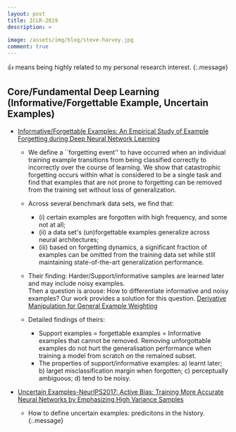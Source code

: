 ```yaml
---
layout: post
title: ICLR-2019
description: >
  
image: /assets/img/blog/steve-harvey.jpg
comment: true
---
```


:+1: means being highly related to my personal research interest. 
{:.message}


## Core/Fundamental Deep Learning (Informative/Forgettable Example, Uncertain Examples) 
* [Informative/Forgettable Examples: An Empirical Study of Example Forgetting during Deep Neural Network Learning](https://openreview.net/forum?id=BJlxm30cKm)
    * We define a ``forgetting event'' to have occurred when an individual training example transitions from being classified correctly to incorrectly over the course of learning.
    We show that catastrophic forgetting occurs within what is considered to be a single task and find that examples that are not prone to forgetting can be removed from the training set without loss of generalization.
    * Across several benchmark data sets, we find that: 
        * (i) certain examples are forgotten with high frequency, and some not at all; 
        * (ii) a data set's (un)forgettable examples generalize across neural architectures; 
        * (iii) based on forgetting dynamics, a significant fraction of examples can be omitted from the training data set while still maintaining state-of-the-art generalization performance.
    * Their finding: Harder/Support/informative samples are learned later and may include noisy examples.   
    Then a question is arouse: How to differentiate informative and noisy examples? 
    Our work provides a solution for this question. [Derivative Manipulation for General Example Weighting](https://arxiv.org/pdf/1905.11233.pdf)

    * Detailed findings of theirs:
        * Support examples = forgettable examples = Informative examples that cannot be removed. Removing unforgottable examples do not hurt the generalisation performance when training a model from scratch on the remained subset.
        * The properties of support/informative examples: a) learnt later; b) larget misclassification margin when forgotten; c) perceptually ambiguous; d) tend to be noisy.

* [Uncertain Examples-NeurIPS2017: Active Bias: Training More Accurate Neural Networks by Emphasizing High Variance Samples](https://papers.nips.cc/paper/6701-active-bias-training-more-accurate-neural-networks-by-emphasizing-high-variance-samples.pdf)
    * How to define uncertain examples: predicitons in the history. 
{:.message}